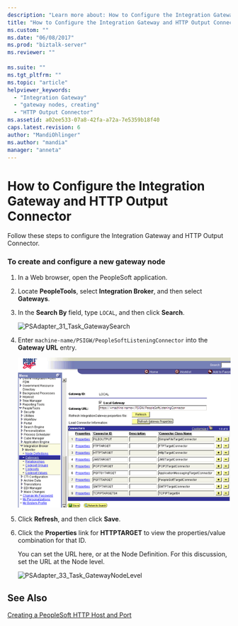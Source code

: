```yaml
---
description: "Learn more about: How to Configure the Integration Gateway and HTTP Output Connector"
title: "How to Configure the Integration Gateway and HTTP Output Connector | Microsoft Docs"
ms.custom: ""
ms.date: "06/08/2017"
ms.prod: "biztalk-server"
ms.reviewer: ""

ms.suite: ""
ms.tgt_pltfrm: ""
ms.topic: "article"
helpviewer_keywords: 
  - "Integration Gateway"
  - "gateway nodes, creating"
  - "HTTP Output Connector"
ms.assetid: a02ee533-07a8-42fa-a72a-7e5359b18f40
caps.latest.revision: 6
author: "MandiOhlinger"
ms.author: "mandia"
manager: "anneta"
---
```

# How to Configure the Integration Gateway and HTTP Output Connector
Follow these steps to configure the Integration Gateway and HTTP Output Connector.  
  
### To create and configure a new gateway node  
  
1.  In a Web browser, open the PeopleSoft application.  
  
2.  Locate **PeopleTools**, select **Integration Broker**, and then select **Gateways**.  
  
3.  In the **Search By** field, type `LOCAL`, and then click **Search**.  
  
     ![](../core/media/psadapter-31-task-gatewaysearch.gif "PSAdapter_31_Task_GatewaySearch")  
  
4.  Enter `machine-name/PSIGW/PeopleSoftListeningConnector` into the **Gateway URL** entry.  
  
     ![](../core/media/psadapter-32-task-gatewayurl.gif "PSAdapter_32_Task_GatewayURL")  
  
5.  Click **Refresh**, and then click **Save**.  
  
6.  Click the **Properties** link for **HTTPTARGET** to view the properties/value combination for that ID.  
  
     You can set the URL here, or at the Node Definition. For this discussion, set the URL at the Node level.  
  
     ![](../core/media/psadapter-33-task-gatewaynodelevel.gif "PSAdapter_33_Task_GatewayNodeLevel")  
  
## See Also  
 [Creating a PeopleSoft HTTP Host and Port](../core/creating-a-peoplesoft-http-host-and-port.md)
